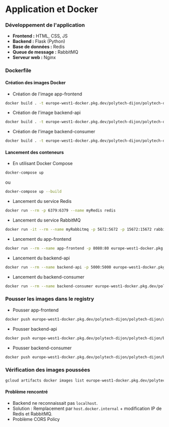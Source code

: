 # Application et Docker

### Développement de l'application
- **Frontend :** HTML, CSS, JS
- **Backend :** Flask (Python)
- **Base de données :** Redis
- **Queue de message :** RabbitMQ
- **Serveur web :** Nginx

### Dockerfile

#### Création des images Docker

- Création de l'image app-frontend
```bash
docker build . -t europe-west1-docker.pkg.dev/polytech-dijon/polytech-dijon/app-frontend:talebv8
```

- Création de l'image backend-api
```bash
docker build . -t europe-west1-docker.pkg.dev/polytech-dijon/polytech-dijon/backend-api:talebv3
```

- Création de l'image backend-consumer
```bash
docker build . -t europe-west1-docker.pkg.dev/polytech-dijon/polytech-dijon/backend-consumer:talebv4
```


#### Lancement des conteneurs

- En utilisant Docker Compose
```bash
docker-compose up
```
ou
```bash
docker-compose up --build
```
- Lancement du service Redis
```bash
docker run --rm -p 6379:6379 --name myRedis redis
```

- Lancement du service RabbitMQ
```bash 
docker run -it --rm --name myRabbitmq -p 5672:5672 -p 15672:15672 rabbitmq:3.12-management
```

- Lancement du app-frontend
```bash
docker run --rm --name app-frontend -p 8080:80 europe-west1-docker.pkg.dev/polytech-dijon/polytech-dijon/app-frontend:talebv8
```

- Lancement du backend-api
```bash
docker run --rm --name backend-api -p 5000:5000 europe-west1-docker.pkg.dev/polytech-dijon/polytech-dijon/backend-api:talebv3
```

- Lancement du backend-consumer
```bash
docker run --rm --name backend-consumer europe-west1-docker.pkg.dev/polytech-dijon/polytech-dijon/backend-consumer:talebv4
```
### Pousser les images dans le registry
- Pousser app-frontend
```bash
docker push europe-west1-docker.pkg.dev/polytech-dijon/polytech-dijon/app-frontend:talebv8
```

- Pousser backend-api
```bash
docker push europe-west1-docker.pkg.dev/polytech-dijon/polytech-dijon/backend-api:talebv3
```

- Pousser backend-consumer
```bash
docker push europe-west1-docker.pkg.dev/polytech-dijon/polytech-dijon/backend-consumer:talebv4
```



### Vérification des images poussées
```bash
gcloud artifacts docker images list europe-west1-docker.pkg.dev/polytech-dijon/polytech-dijon
```

#### Problème rencontré
- Backend ne reconnaissait pas `localhost`.
- Solution : Remplacement par `host.docker.internal` + modification IP de Redis et RabbitMQ.
- Problème CORS Policy 

